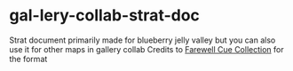 # gal-lery-collab-strat-doc
Strat document primarily made for blueberry jelly valley but you can also use it for other maps in gallery collab
Credits to [Farewell Cue Collection](<https://github.com/Tiyo98/farewell-cue-collection>) for the format
